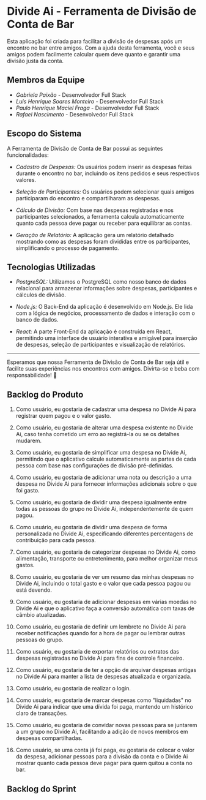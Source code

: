 # Divide Ai - Ferramenta de Divisão de Conta de Bar

Esta aplicação foi criada para facilitar a divisão de despesas após um encontro no bar entre amigos. Com a ajuda desta ferramenta, você e seus amigos podem facilmente calcular quem deve quanto e garantir uma divisão justa da conta.

## Membros da Equipe

- *Gabriela Paixão* - Desenvolvedor Full Stack
- *Luis Henrique Soares Monteiro* - Desenvolvedor Full Stack
- *Paulo Henrique Maciel Fraga* - Desenvolvedor Full Stack
- *Rafael Nascimento* - Desenvolvedor Full Stack

## Escopo do Sistema

A Ferramenta de Divisão de Conta de Bar possui as seguintes funcionalidades:

- *Cadastro de Despesas:* Os usuários podem inserir as despesas feitas durante o encontro no bar, incluindo os itens pedidos e seus respectivos valores.

- *Seleção de Participantes:* Os usuários podem selecionar quais amigos participaram do encontro e compartilharam as despesas.

- *Cálculo de Divisão:* Com base nas despesas registradas e nos participantes selecionados, a ferramenta calcula automaticamente quanto cada pessoa deve pagar ou receber para equilibrar as contas.

- *Geração de Relatório:* A aplicação gera um relatório detalhado mostrando como as despesas foram divididas entre os participantes, simplificando o processo de pagamento.

## Tecnologias Utilizadas

- *PostgreSQL:* Utilizamos o PostgreSQL como nosso banco de dados relacional para armazenar informações sobre despesas, participantes e cálculos de divisão.

- *Node.js:* O Back-End da aplicação é desenvolvido em Node.js. Ele lida com a lógica de negócios, processamento de dados e interação com o banco de dados.

- *React:* A parte Front-End da aplicação é construída em React, permitindo uma interface de usuário interativa e amigável para inserção de despesas, seleção de participantes e visualização de relatórios.


---

Esperamos que nossa Ferramenta de Divisão de Conta de Bar seja útil e facilite suas experiências nos encontros com amigos. Divirta-se e beba com responsabilidade! 🍻

## Backlog do Produto 

1. Como usuário, eu gostaria de cadastrar uma despesa no Divide Ai para registrar quem pagou e o valor gasto.

2. Como usuário, eu gostaria de alterar uma despesa existente no Divide Ai, caso tenha cometido um erro ao registrá-la ou se os detalhes mudarem.

3. Como usuário, eu gostaria de simplificar uma despesa no Divide Ai, permitindo que o aplicativo calcule automaticamente as partes de cada pessoa com base nas configurações de divisão pré-definidas.

4. Como usuário, eu gostaria de adicionar uma nota ou descrição a uma despesa no Divide Ai para fornecer informações adicionais sobre o que foi gasto.

5. Como usuário, eu gostaria de dividir uma despesa igualmente entre todas as pessoas do grupo no Divide Ai, independentemente de quem pagou.

6. Como usuário, eu gostaria de dividir uma despesa de forma personalizada no Divide Ai, especificando diferentes percentagens de contribuição para cada pessoa.

7. Como usuário, eu gostaria de categorizar despesas no Divide Ai, como alimentação, transporte ou entretenimento, para melhor organizar meus gastos.

8. Como usuário, eu gostaria de ver um resumo das minhas despesas no Divide Ai, incluindo o total gasto e o valor que cada pessoa pagou ou está devendo.

9. Como usuário, eu gostaria de adicionar despesas em várias moedas no Divide Ai e que o aplicativo faça a conversão automática com taxas de câmbio atualizadas.

10. Como usuário, eu gostaria de definir um lembrete no Divide Ai para receber notificações quando for a hora de pagar ou lembrar outras pessoas do grupo.

11. Como usuário, eu gostaria de exportar relatórios ou extratos das despesas registradas no Divide Ai para fins de controle financeiro.

12. Como usuário, eu gostaria de ter a opção de arquivar despesas antigas no Divide Ai para manter a lista de despesas atualizada e organizada.

13. Como usuário, eu gostaria de realizar o login.

14. Como usuário, eu gostaria de marcar despesas como "liquidadas" no Divide Ai para indicar que uma dívida foi paga, mantendo um histórico claro de transações.

15. Como usuário, eu gostaria de convidar novas pessoas para se juntarem a um grupo no Divide Ai, facilitando a adição de novos membros em despesas compartilhadas.

16. Como usuário, se uma conta já foi paga, eu gostaria de colocar o valor da despesa, adicionar pessoas para a divisão da conta e o Divide Ai mostrar quanto cada pessoa deve pagar para quem quitou a conta no bar.

## Backlog do Sprint 

